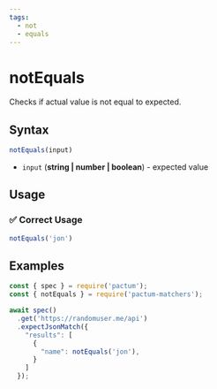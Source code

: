 ```yaml
---
tags:
  - not
  - equals
---
```


# notEquals

Checks if actual value is not equal to expected.

## Syntax

```js
notEquals(input)
```

- `input` (**string | number | boolean**) - expected value

## Usage

### ✅  Correct Usage

```js
notEquals('jon')
```

## Examples

```js
const { spec } = require('pactum');
const { notEquals } = require('pactum-matchers');

await spec()
  .get('https://randomuser.me/api')
  .expectJsonMatch({
    "results": [
      {
        "name": notEquals('jon'),
      }
    ]
  });
```